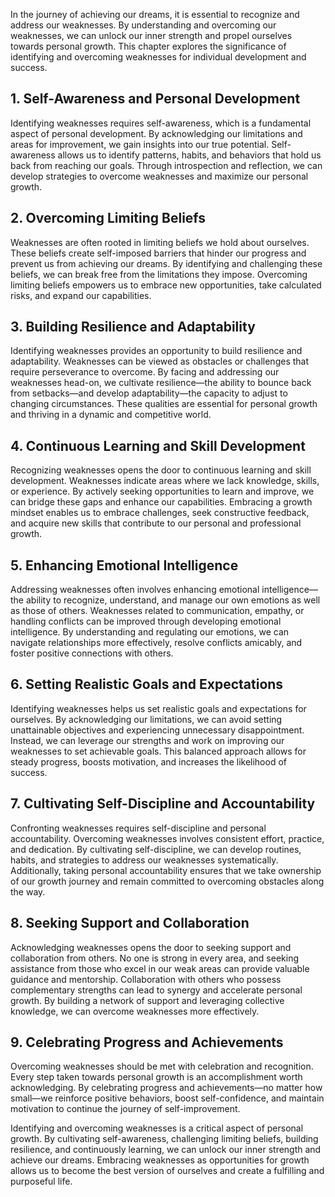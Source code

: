 
In the journey of achieving our dreams, it is essential to recognize and address our weaknesses. By understanding and overcoming our weaknesses, we can unlock our inner strength and propel ourselves towards personal growth. This chapter explores the significance of identifying and overcoming weaknesses for individual development and success.

## 1\. Self-Awareness and Personal Development

Identifying weaknesses requires self-awareness, which is a fundamental aspect of personal development. By acknowledging our limitations and areas for improvement, we gain insights into our true potential. Self-awareness allows us to identify patterns, habits, and behaviors that hold us back from reaching our goals. Through introspection and reflection, we can develop strategies to overcome weaknesses and maximize our personal growth.

## 2\. Overcoming Limiting Beliefs

Weaknesses are often rooted in limiting beliefs we hold about ourselves. These beliefs create self-imposed barriers that hinder our progress and prevent us from achieving our dreams. By identifying and challenging these beliefs, we can break free from the limitations they impose. Overcoming limiting beliefs empowers us to embrace new opportunities, take calculated risks, and expand our capabilities.

## 3\. Building Resilience and Adaptability

Identifying weaknesses provides an opportunity to build resilience and adaptability. Weaknesses can be viewed as obstacles or challenges that require perseverance to overcome. By facing and addressing our weaknesses head-on, we cultivate resilience—the ability to bounce back from setbacks—and develop adaptability—the capacity to adjust to changing circumstances. These qualities are essential for personal growth and thriving in a dynamic and competitive world.

## 4\. Continuous Learning and Skill Development

Recognizing weaknesses opens the door to continuous learning and skill development. Weaknesses indicate areas where we lack knowledge, skills, or experience. By actively seeking opportunities to learn and improve, we can bridge these gaps and enhance our capabilities. Embracing a growth mindset enables us to embrace challenges, seek constructive feedback, and acquire new skills that contribute to our personal and professional growth.

## 5\. Enhancing Emotional Intelligence

Addressing weaknesses often involves enhancing emotional intelligence—the ability to recognize, understand, and manage our own emotions as well as those of others. Weaknesses related to communication, empathy, or handling conflicts can be improved through developing emotional intelligence. By understanding and regulating our emotions, we can navigate relationships more effectively, resolve conflicts amicably, and foster positive connections with others.

## 6\. Setting Realistic Goals and Expectations

Identifying weaknesses helps us set realistic goals and expectations for ourselves. By acknowledging our limitations, we can avoid setting unattainable objectives and experiencing unnecessary disappointment. Instead, we can leverage our strengths and work on improving our weaknesses to set achievable goals. This balanced approach allows for steady progress, boosts motivation, and increases the likelihood of success.

## 7\. Cultivating Self-Discipline and Accountability

Confronting weaknesses requires self-discipline and personal accountability. Overcoming weaknesses involves consistent effort, practice, and dedication. By cultivating self-discipline, we can develop routines, habits, and strategies to address our weaknesses systematically. Additionally, taking personal accountability ensures that we take ownership of our growth journey and remain committed to overcoming obstacles along the way.

## 8\. Seeking Support and Collaboration

Acknowledging weaknesses opens the door to seeking support and collaboration from others. No one is strong in every area, and seeking assistance from those who excel in our weak areas can provide valuable guidance and mentorship. Collaboration with others who possess complementary strengths can lead to synergy and accelerate personal growth. By building a network of support and leveraging collective knowledge, we can overcome weaknesses more effectively.

## 9\. Celebrating Progress and Achievements

Overcoming weaknesses should be met with celebration and recognition. Every step taken towards personal growth is an accomplishment worth acknowledging. By celebrating progress and achievements—no matter how small—we reinforce positive behaviors, boost self-confidence, and maintain motivation to continue the journey of self-improvement.

Identifying and overcoming weaknesses is a critical aspect of personal growth. By cultivating self-awareness, challenging limiting beliefs, building resilience, and continuously learning, we can unlock our inner strength and achieve our dreams. Embracing weaknesses as opportunities for growth allows us to become the best version of ourselves and create a fulfilling and purposeful life.
